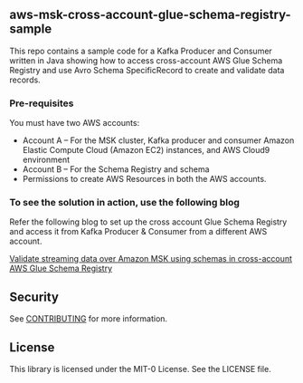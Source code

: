 ## aws-msk-cross-account-glue-schema-registry-sample

This repo contains a sample code for a Kafka Producer and Consumer written in Java showing how to access cross-account AWS Glue Schema Registry and use Avro Schema SpecificRecord to create and validate data records.

### Pre-requisites

You must have two AWS accounts:

* Account A – For the MSK cluster, Kafka producer and consumer Amazon Elastic Compute Cloud (Amazon EC2) instances, and AWS Cloud9 environment
* Account B – For the Schema Registry and schema
* Permissions to create AWS Resources in both the AWS accounts.

### To see the solution in action, use the following blog  

Refer the following blog to set up the cross account Glue Schema Registry and access it from Kafka Producer & Consumer from a different AWS account.

[Validate streaming data over Amazon MSK using schemas in cross-account AWS Glue Schema Registry](https://aws.amazon.com/blogs/big-data/validate-streaming-data-over-amazon-msk-using-schemas-in-cross-account-aws-glue-schema-registry/)

## Security

See [CONTRIBUTING](CONTRIBUTING.md#security-issue-notifications) for more information.

## License

This library is licensed under the MIT-0 License. See the LICENSE file.